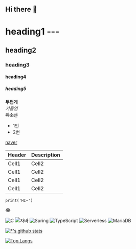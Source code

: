 ## Hi there 👋

# heading1 ---
## heading2
### heading3
#### heading4
##### heading5

**두껍게** <br>
*기울임* <br>
~~취소선~~

* 1번
* 2번

[naver](https://www.naver.com)

|Header|Description|
|--|--|
|Cell1|Cell2|
|Cell1|Cell2|
|Cell1|Cell2|
|Cell1|Cell2|

```
print('HI~')
```
:joy:

![C](https://img.shields.io/badge/-C-123456?style=flat-square&logo=C&logoColor=black)
![자바](https://img.shields.io/badge/-자바-007396?style=flat&logo=Java&logoColor=ffffff)
![Spring](https://img.shields.io/badge/-Spring-6DB33F?style=for-the-badge&logo=Spring&logoColor=white)
![TypeScript](https://img.shields.io/badge/-TypeScript-3178C6?style=flat-square&logo=TypeScript&logoColor=white)
![Serverless](https://img.shields.io/badge/-Serverless-FD5750?style=flat-square&logo=Serverless&logoColor=magenta)
![MariaDB](https://img.shields.io/badge/-MariaDB-1F305F?style=flat-square&logo=mariadb&logoColor=white)

[![*'s github stats](https://github-readme-stats.vercel.app/api?username=yuna-data&show_icons=true&theme=radical)](https://github.com/yuna-data)

[![Top Langs](https://github-readme-stats.vercel.app/api/top-langs/?username=yuna-data)](https://github.com/yuna-data/github-readme-stats)

